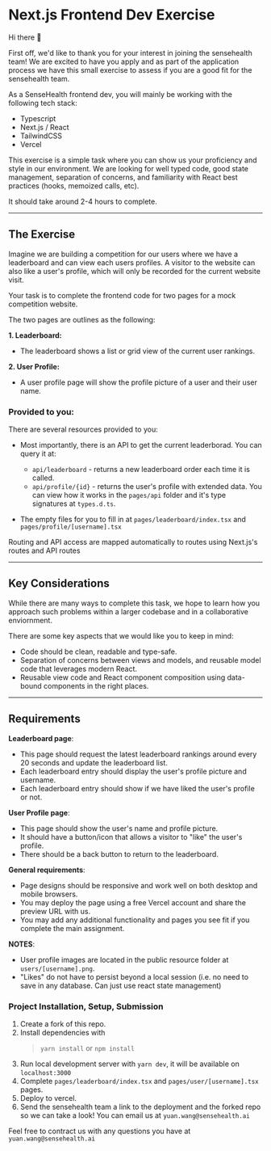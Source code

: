 # Next.js Frontend Dev Exercise

Hi there 👋

First off, we'd like to thank you for your interest in joining the sensehealth team! 
We are excited to have you apply and as part of the application process we have this small exercise to assess if you are a good fit for the sensehealth team.

As a SenseHealth frontend dev, you will mainly be working with the following tech stack:

- Typescript
- Next.js / React
- TailwindCSS
- Vercel

This exercise is a simple task where you can show us your proficiency and style in our environment. 
We are looking for well typed code, good state management, separation of concerns, and familiarity with React best practices (hooks, memoized calls, etc). 

It should take around 2-4 hours to complete.

---

## The Exercise

Imagine we are building a competition for our users where we have a leaderboard and can view each users profiles. 
A visitor to the website can also like a user's profile, which will only be recorded for the current website visit. 

Your task is to complete the frontend code for two pages for a mock competition website. 

The two pages are outlines as the following:

**1. Leaderboard:**

- The leaderboard shows a list or grid view of the current user rankings.

**2. User Profile:**

- A user profile page will show the profile picture of a user and their user name.


### Provided to you:

There are several resources provided to you:

- Most importantly, there is an API to get the current leaderborad. You can query it at:

  - `api/leaderboard` - returns a new leaderboard order each time it is called.
  - `api/profile/{id}` - returns the user's profile with extended data.
    You can view how it works in the `pages/api` folder and it's type signatures at `types.d.ts`.

- The empty files for you to fill in at `pages/leaderboard/index.tsx` and `pages/profile/[username].tsx`

Routing and API access are mapped automatically to routes using Next.js's routes and API routes

---

## Key Considerations

While there are many ways to complete this task, we hope to learn how you approach such problems within a larger codebase and in a collaborative enviornment.

There are some key aspects that we would like you to keep in mind:

- Code should be clean, readable and type-safe.
- Separation of concerns between views and models, and reusable model code that leverages modern React.
- Reusable view code and React component composition using data-bound components in the right places.

---

## Requirements

**Leaderboard page**:

- This page should request the latest leaderboard rankings around every 20 seconds and update the leaderboard list.
- Each leaderboard entry should display the user's profile picture and username.
- Each leaderboard entry should show if we have liked the user's profile or not.

**User Profile page**:

- This page should show the user's name and profile picture.
- It should have a button/icon that allows a visitor to "like" the user's profile.
- There should be a back button to return to the leaderboard.

**General requirements**:
- Page designs should be responsive and work well on both desktop and mobile browsers.
- You may deploy the page using a free Vercel account and share the preview URL with us.
- You may add any additional functionality and pages you see fit if you complete the main assignment.

**NOTES**:

- User profile images are located in the public resource folder at `users/[username].png`.
- "Likes" do not have to persist beyond a local session (i.e. no need to save in any database. Can just use react state management)

### Project Installation, Setup, Submission

1. Create a fork of this repo.
2. Install dependencies with
   > `yarn install`
   > or
   > `npm install`
3. Run local development server with `yarn dev`, it will be available on `localhost:3000`
4. Complete `pages/leaderboard/index.tsx` and `pages/user/[username].tsx` pages.
5. Deploy to vercel.
6. Send the sensehealth team a link to the deployment and the forked repo so we can take a look! You can email us at `yuan.wang@sensehealth.ai`

Feel free to contract us with any questions you have at `yuan.wang@sensehealth.ai`
